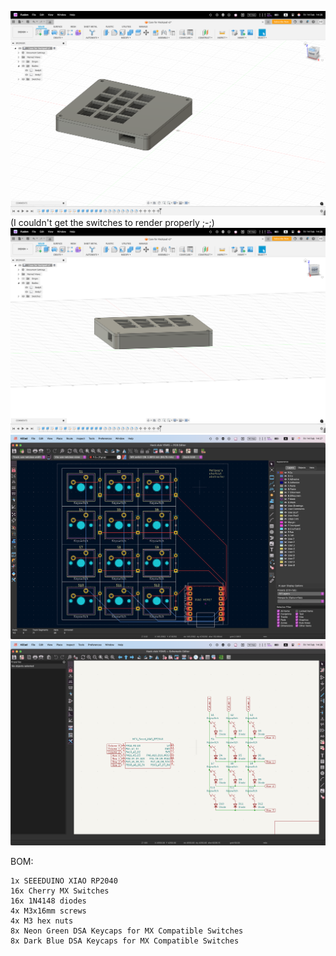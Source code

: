 ![Case only](assets/Case.png)
(I couldn't get the switches to render properly ;-;)
![Overall](assets/Overall.png)
![PCB](assets/PCB.png)
![Schematic](assets/Schematic.png)

BOM:

    1x SEEEDUINO XIAO RP2040
    16x Cherry MX Switches
    16x 1N4148 diodes
    4x M3x16mm screws
    4x M3 hex nuts
    8x Neon Green DSA Keycaps for MX Compatible Switches
    8x Dark Blue DSA Keycaps for MX Compatible Switches
